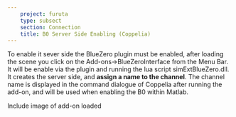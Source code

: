 ```yaml
---
    project: furuta
    type: subsect
    section: Connection
    title: B0 Server Side Enabling (Coppelia)
---
```



To enable it sever side the BlueZero plugin must be enabled, after loading the scene you click on the Add-ons->BlueZeroInterface from the Menu Bar. It will be enable via the plugin and running the lua script simExtBlueZero.dll. It creates the server side, and **assign a name to the channel**. The channel name is displayed in the command dialogue of Coppelia after running the add-on, and will be used when enabling the B0 within Matlab.

Include image of add-on loaded

